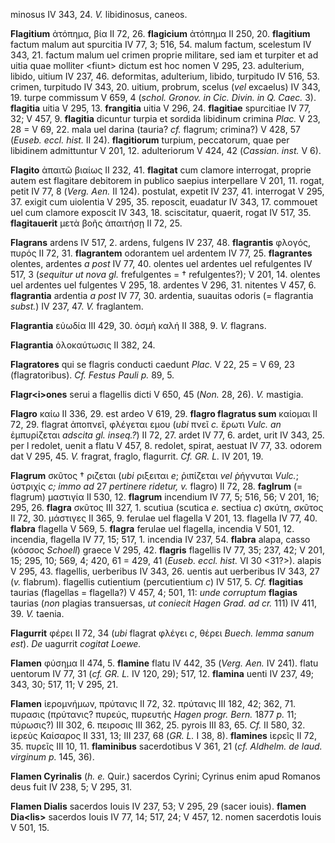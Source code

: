 minosus IV 343, 24. *V.* libidinosus, caneos.

**Flagitium** ἀτόπημα, βία II 72, 26. **flagicium** ἀτόπημα II 250, 20.
**flagitium** factum malum aut spurcitia IV 77, 3; 516, 54. malum
factum, scelestum IV 343, 21. factum malum uel crimen proprie militare,
sed iam et turpiter et ad uitia quae molliter \<fiunt\> dictum est hoc
nomen V 295, 23. adulterium, libido, uitium IV 237, 46. deformitas,
adulterium, libido, turpitudo IV 516, 53. crimen, turpitudo IV 343, 20.
uitium, probrum, scelus (*vel* excaelus) IV 343, 19. turpe commissum V
659, 4 (*schol. Gronov. in Cic. Divin. in Q. Caec.* 3). **flagitia**
uitia V 295, 13. **frangitia** uitia V 296, 24. **flagitiae** spurcitiae
IV 77, 32; V 457, 9. **flagitia** dicuntur turpia et sordida libidinum
crimina *Plac.* V 23, 28 = V 69, 22. mala uel darina (tauria? *cf.*
flagrum; crimina?) V 428, 57 (*Euseb. eccl. hist.* II 24).
**flagitiorum** turpium, peccatorum, quae per libidinem admittuntur V
201, 12. adulteriorum V 424, 42 (*Cassian. inst.* V 6).

**Flagito** ἀπαιτῶ βιαίως II 232, 41. **flagitat** cum clamore
interrogat, proprie autem est flagitare debitorem in publico saepius
interpellare V 201, 11. rogat, petit IV 77, 8 (*Verg. Aen.* II 124).
postulat, expetit IV 237, 41. interrogat V 295, 37. exigit cum uiolentia
V 295, 35. reposcit, euadatur IV 343, 17. commouet uel cum clamore
exposcit IV 343, 18. sciscitatur, quaerit, rogat IV 517, 35.
**flagitauerit** μετὰ βοῆς ἀπαιτήσῃ II 72, 25.

**Flagrans** ardens IV 517, 2. ardens, fulgens IV 237, 48.
**flagrantis** φλογός, πυρός II 72, 31. **flagrantem** odorantem uel
ardentem IV 77, 25. **flagrantes** olentes, ardentes *a post* IV 77, 40.
olentes uel ardentes uel refulgentes IV 517, 3 (*sequitur ut nova gl.*
frefulgentes = † refulgentes?); V 201, 14. olentes uel ardentes uel
fulgentes V 295, 18. ardentes V 296, 31. nitentes V 457, 6.
**flagrantia** ardentia *a post* IV 77, 30. ardentia, suauitas odoris (=
flagrantia *subst.*) IV 237, 47. *V.* fraglantem.

**Flagrantia** εὐωδία III 429, 30. ὀσμὴ καλή II 388, 9. *V.* flagrans.

**Flagrantia** ὁλοκαύτωσις II 382, 24.

**Flagratores** qui se flagris conducti caedunt *Plac.* V 22, 25 = V 69,
23 (flagratoribus). *Cf. Festus Pauli p.* 89, 5.

**Flagr\<i\>ones** serui a flagellis dicti V 650, 45 (*Non.* 28, 26).
*V.* mastigia.

**Flagro** καίω II 336, 29. est ardeo V 619, 29. **flagro flagratus
sum** καίομαι II 72, 29. flagrat ἀποπνεῖ, φλέγεται εμου (*ubi* πνεῖ *c.*
ἔρωτι *Vulc. an* ἐμπυρίζεται *adscita gl. inseq.?*) II 72, 27. ardet
IV 77, 6. ardet, urit IV 343, 25. per l redolet, uenit a flatu V 457, 8.
redolet, spirat, aestuat IV 77, 33. odorem dat V 295, 45. *V.* fragrat,
fraglo, flagurrit. *Cf. GR. L.* IV 201, 19.

**Flagrum** σκῦτος † ριζεται (*ubi* ριξειται *e*; ῥιπίζεται *vel*
ῥήγνυται *Vulc.*; ὑστριχίς *c; immo ad* 27 *pertinere ridetur, v.*
flagro) II 72, 28. **faglrum** (= flagrum) μαστιγία II 530, 12.
**flagrum** incendium IV 77, 5; 516, 56; V 201, 16; 295, 26. **flagra**
σκῦτος III 327, 1. scutiua (scutica *e.* sectiua *c*) σκύτη, σκῦτος II
72, 30. μάστιγες II 365, 9. ferulae uel flagella V 201, 13. flagella IV
77, 40. **flabra** flagella V 569, 5. **flagra** ferulae uel flagella,
incendia V 501, 12. incendia, flagella IV 77, 15; 517, 1. incendia IV
237, 54. **flabra** alapa, casso (κόσσος *Schoell*) graece V 295, 42.
**flagris** flagellis IV 77, 35; 237, 42; V 201, 15; 295, 10; 569, 4;
420, 61 = 429, 41 (*Euseb. eccl. hist.* VI 30 \<31?\>). alapis V 295,
43. flagellis, uerberibus IV 343, 26. uentis aut uerberibus IV 343, 27
(*v.* flabrum). flagellis cutientium (percutientium *c*) IV 517, 5.
*Cf.* **flagitias** taurias (flagellas = flagella?) V 457, 4; 501, 11:
*unde corruptum* **flagias** taurias (*non* plagias transuersas, *ut
coniecit Hagen Grad. ad cr.* 111) IV 411, 39. *V.* taenia.

**Flagurrit** φέρει II 72, 34 (*ubi* flagrat φλέγει *c*, θέρει *Buech.
lemma sanum est*). *De* uagurrit *cogitat Loewe.*

**Flamen** φύσημα II 474, 5. **flamine** flatu IV 442, 35 (*Verg.*
*Aen.* IV 241). flatu uentorum IV 77, 31 (*cf. GR. L.* IV 120, 29); 517,
12. **flamina** uenti IV 237, 49; 343, 30; 517, 11; V 295, 21.

**Flamen** ἱερομνήμων, πρύτανις II 72, 32. πρύτανις III 182, 42; 362,
71. πυρασις (πρύτανις? πυρεύς, πυρευτής *Hagen progr. Bern.* 1877 *p.*
11; πύρωσις?) III 302, 6. πειροσις III 362, 25. pyrois III 83, 65. *Cf.*
II 580, 32. ἱερεὺς Καίσαρος II 331, 13; III 237, 68 (*GR. L.* I 38, 8).
**flamines** ἱερεῖς II 72, 35. πυρεῖς III 10, 11. **flaminibus**
sacerdotibus V 361, 21 (*cf. Aldhelm. de laud. virginum p.* 145, 36).

**Flamen Cyrinalis** (*h. e.* Quir.) sacerdos Cyrini; Cyrinus enim apud
Romanos deus fuit IV 238, 5; V 295, 31.

**Flamen Dialis** sacerdos Iouis IV 237, 53; V 295, 29 (sacer iouis).
**flamen Dia\<lis\>** sacerdos Iouis IV 77, 14; 517, 24; V 457, 12.
nomen sacerdotis Iouis V 501, 15.
